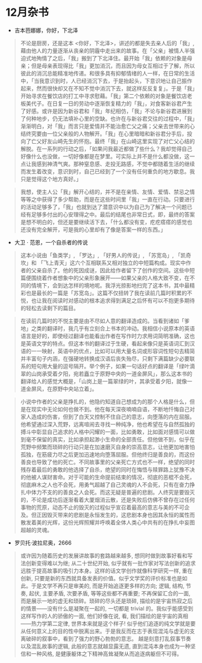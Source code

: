 # 12月杂书



* 吉本芭娜娜，你好，下北泽

> 不论是厨房，还是这本 <你好，下北泽>，讲述的都是失去亲人后的「我」, 藉由他人的力量逐渐从丧亲的阴霾中走出来的故事。在「父亲」被情人半强迫式地殉情了之后，「我」搬到了下北泽住。最开始「我」依赖的对象是母亲；但是母亲表现得比「我」更加消沉，而且因为母女互相过于了解，所以彼此的消沉总能精准地传递。和很多具有抑郁情绪的人一样，在日常的生活中，「当我意识到时，人已经消沉下去，于是抬起头，下意识地让自己振作起来，然而很快却又在不知不觉中消沉下去，就这样反反复复」。于是「我」开始寻求在餐饮店的打工中寻求慰藉。「我」第二个依赖的对象是餐饮店老板美代子。在日复一日的劳动中逐渐恢复精力的「我」，对食客新谷君产生了好感。或许是因为新谷君和「我」年纪相仿，「我」不论与新谷君进展到了何种地步，仍无法填补心里的空缺。也许在与新谷君交往的过程中，「我」渐渐明白，对「我」而言只是爱情并不能治愈亡父之痛；父亲去世带来的心结终究要由一位父亲般的人物解开。「我」在心里暗暗和新谷君分手后，投向了亡父好友山崎先生的怀抱。最终「我」在山崎这里实现了对亡父心结的解脱。在一系列的行动之后，「如果问我最近都做了些什么？我却觉得自己好像什么也没做，一切好像都是在梦里。可实际上并不是什么都没做，这一点让我感到神清气爽。那种窒息感、走投无路感，不觉中都随着生活的继续而发生着改变，意识到时，自己已经到了一个没有任何重负的地方歇息。我只是觉得这个地方真好。」



> 我想，使主人公「我」解开心结的，并不是在亲情、友情、爱情、禁忌之情等等之中获得了多少帮助，而是在这些时间里「我」一直在行动。只要进行的活动足够多了，「我」也就到达了潜意识中以为自己为了解决一个问题已经有足够多付出的心安理得之中。最后的结尾也非常日式，即，最终的答案是想不明白的，但还是要继续活下去，「什么都没有变，疙疙瘩瘩的感觉也还没有完全解开，可是我的心里却有了像是答案一样的东西。」



* 大卫 · 范恩，一个自杀者的传说

> 这本小说由「鱼类学」, 「罗达」, 「好男人的传说」, 「苏宽岛」, 「凯奇坎」和 「飞上青天」这六个互相联系又相对独立的中短篇构成。现实中作者的父亲自杀了。他的死因成谜，因此给作者留下了创作的空间。这些中短篇便围绕着作者想象中的父亲形象展开——如果父亲的人格大致不变，在不同的情境下，会到达怎样的境地呢。我浮光掠影地扫完了这本书，其中最精彩也是最长的一篇是「苏宽岛」。这篇不仅扭转了我在读前几篇时积累的不悦，也让我在阅读时对感动的根本追求得到满足之后怀有可以不抱更多期待的轻松去读剩下的篇目。



> 在读前几篇时的不悦主要是由不尽如人意的翻译造成的。当看到诸如「爹地」之类的翻译时，我几乎有立刻合上书本的冲动。我相信小说原本的英语语言是好的，即使经过翻译也能看出作者在写作时力求用词简明准确，这也是英语文学的特点。但这本书的翻译过于生硬，看起来像只是英语词汇到汉语的一一映射，英语中的优点，比如可以用大量名词或形容词性短句去精简并丰富句子内涵，在强硬地转换成汉语后丧失殆尽，只剩下满篇缺少必要联系的短句用大量的逗号隔开。举个例子，如果一句话好点的翻译是「绿叶滴翠的山岗承受着夕阳，宛若矗立于原野中央的一道金屏风」，那么这本书的翻译给人的感觉大概是，「山岗上是一篇翠绿的叶，其承受着夕阳，就像一道金屏风，在原野中央站立着」。



> 小说中作者的父亲是挣扎的，他隐约知道自己想成为的那个人格是什么，但是在现实中无论如何也做不到。他在每天深夜喃喃自语，不断地忏悔自己对家人造成的伤害，但到了白天又控制不住自己的意志，向堕落的内在屈服。他希望通过深入荒野，远离喧闹去寻找一种纯净，他也希望在与自然孤独的搏斗中彰显自己追求的人格中闪耀的一面，比如勇敢，比如面对感情可以做到毫不保留的真实，比如承担起渺小生命的全部责任。但他做不到，似乎在荒野中频繁而琐碎的行动只是在加速磨灭自身的崇高意志，让他更加地害怕孤独，在筋疲力尽之后更加迅速地向堕落屈服。但他终归是善良的，而这份善良也导致了他的死亡。不同故事里的父亲死亡方式也不一样，绝望的同时残存着最后的勇敢的他选择了自杀，绝望的同时在悔悟与赎罪路上犹豫不决的他被人谋财害命。对于可能的生命提前结束的情况，彻底的恶棍不会死，彻底麻木之人也不会死，用勇气超越了自己灵魂的人不会死，只有在奋力挣扎中体力不支的的善良之人会死。而这无疑是普遍的悲剧。人终究是要毁灭的，不论是成功后逐渐看着大厦烟消云散，还是失败后仿佛不曾存在过任何事物的荒原，动态不止的毁灭的过程似乎宣召着最高的意志与美的不可企及。但正因毁灭带来的悲剧是永恒发生的，这悲剧本身也因其永恒的属性而散发着美的光辉，这份光辉照耀并呼唤着全体人类心中共有的在挣扎中妄图超越的灵魂。




*  罗贝托·波拉尼奥，2666

>  或许因为随着历史的发展讲故事的套路越来越多, 想同时做到故事好看和写法创新变得难以为继; 从二十世纪开始, 似乎就有一批作家对写法创新的追求远胜于提高故事的吸引力本身。这样的话文学创作就像科学研究一样, 重在创新, 只要是新的东西就具备发表的价值。似乎文学奖的评价标准也是如此。于是文学不再只是审美的, 而是开始追逐更多样的方向; 逻辑, 结构, 节奏, 起伏, 主要矛盾, 次要矛盾, 等等这些都不再重要; 不再保留汇合的一面, 而是展示一地的虚无和琐碎。琐碎的尽头还是琐碎, 描绘的是宇宙热寂之后的情景——没有什么是凝聚在一起的, 一切都是 trivial 的。我似乎能感受到这样写作的人的骄傲的一面, 他们好像在说, 看, 我们描绘的是宇宙的真相——热力学第二定律, 世界本来就是这个样子! 似乎他们追逐的纯文学就是要从任何意义上的目的性中脱离出来。于是我反而在志于表现混沌与虚无的支离破碎的叙事中，看到了强力的野心勃勃的意志。 越是刻意打乱叙事节奏以及混乱故事的逻辑, 此般的意志就越显露无遗, 直到混沌本身也成为一种坚信和一种风格, 是健康躯体之下精神高耸凝聚从而追逐病躯但不可得。
<!--stackedit_data:
eyJoaXN0b3J5IjpbNDE5NzMyMjc0XX0=
-->